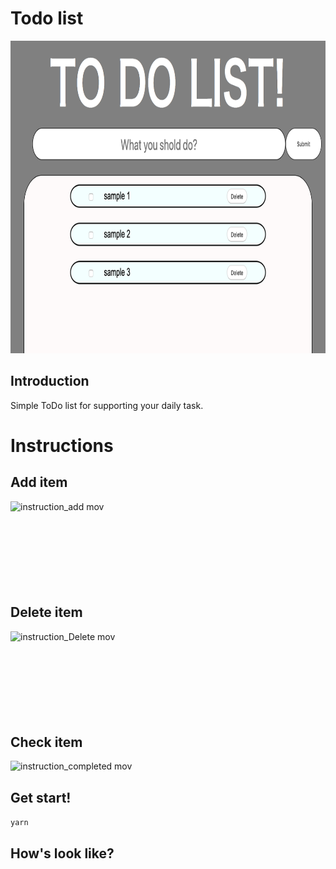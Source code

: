 # Todo list

<img src="https://github.com/G-N555/Todolist/blob/master/todoapp/todoList_firstpage.png" width="1000px" height="500px">

## Introduction
Simple ToDo list for supporting your daily task.

# Instructions
## Add item
![instruction_add mov](https://user-images.githubusercontent.com/44974307/57639799-a6efab80-75eb-11e9-8be6-536f82ac61c0.gif)
</br>
</br>
</br>
</br>
</br>
</br>
</br>
</br>

## Delete item
![instruction_Delete mov](https://user-images.githubusercontent.com/44974307/57640075-6cd2d980-75ec-11e9-923b-177e206c5197.gif)
</br>
</br>
</br>
</br>
</br>
</br>
</br>
</br>

## Check item
![instruction_completed mov](https://user-images.githubusercontent.com/44974307/57661344-6e6cc380-7625-11e9-979d-0ce40177f077.gif)

## Get start!
```yarn```


## How's look like?

